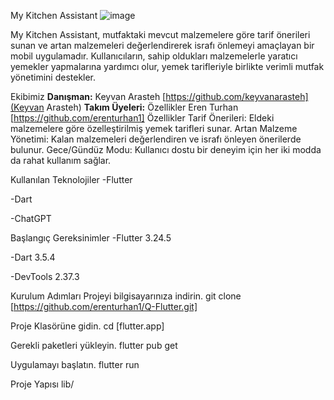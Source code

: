 My Kitchen Assistant
![image](https://github.com/user-attachments/assets/a99be3e0-6824-45c6-93ad-8dbb573f8213)

My Kitchen Assistant, mutfaktaki mevcut malzemelere göre tarif önerileri sunan ve artan malzemeleri değerlendirerek israfı önlemeyi amaçlayan bir mobil uygulamadır. Kullanıcıların, sahip oldukları malzemelerle yaratıcı yemekler yapmalarına yardımcı olur, yemek tarifleriyle birlikte verimli mutfak yönetimini destekler.

Ekibimiz
**Danışman:** Keyvan Arasteh [https://github.com/keyvanarasteh](Keyvan Arasteh)
**Takım Üyeleri:**
Özellikler
Eren Turhan [https://github.com/erenturhan1]
Özellikler
Tarif Önerileri: Eldeki malzemelere göre özelleştirilmiş yemek tarifleri sunar.
Artan Malzeme Yönetimi: Kalan malzemeleri değerlendiren ve israfı önleyen önerilerde bulunur.
Gece/Gündüz Modu: Kullanıcı dostu bir deneyim için her iki modda da rahat kullanım sağlar.

Kullanılan Teknolojiler
-Flutter

-Dart

-ChatGPT

Başlangıç
Gereksinimler
-Flutter 3.24.5

-Dart 3.5.4

-DevTools 2.37.3

Kurulum Adımları
Projeyi bilgisayarınıza indirin.
git clone [https://github.com/erenturhan1/Q-Flutter.git]

Proje Klasörüne gidin.
cd [flutter.app]

Gerekli paketleri yükleyin.
flutter pub get

Uygulamayı başlatın.
flutter run

Proje Yapısı
lib/

